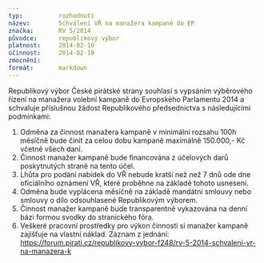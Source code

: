 ```yaml
---
typ:          rozhodnutí
název:        Schválení VŘ na manažera kampaně do EP
značka:       RV 5/2014
původce:      republikový výbor
platnost:     2014-02-10
účinnost:     2014-02-10
zmocnění:     
formát:       markdown
---
```


Republikový výbor České pirátské strany souhlasí s vypsáním výběrového řízení na manažera volební kampaně do Evropského Parlamentu 2014 a schvaluje příslušnou žádost Republikového předsednictva s následujícími podmínkami:

1. Odměna za činnost manažera kampaně v minimální rozsahu 100h měsíčně bude činit za celou dobu kampaně maximálně 150.000,- Kč včetně všech daní.
2. Činnost manažer kampaně bude financována z účelových darů poskytnutých straně na tento účel.
3. Lhůta pro podání nabídek do VŘ nebude kratší než než 7 dnů ode dne oficiálního oznámení VŘ, které proběhne na základě tohoto usnesení.
4. Odměna bude vyplácena měsíčně na základě mandátní smlouvy nebo smlouvy o dílo odsouhlasené Republikovým výborem.
5. Činnost manažer kampaně bude transparentně vykazována na denní bázi formou svodky do stranického fóra.
6. Veškeré pracovní prostředky pro výkon činnosti si manažer kampaně zajišťuje na vlastní náklad.
Záznam z jednání: https://forum.pirati.cz/republikovy-vybor-f248/rv-5-2014-schvaleni-vr-na-manazera-k
